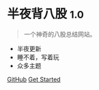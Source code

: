 

# 半夜背八股 <small>1.0</small>

> 一个神奇的八股总结网站。

- 半夜更新
- 睡不着，写着玩
- 众多主题

[GitHub](https://github.com/Caesar2333/docsifyTest)
[Get Started](数据结构和算法/leecode常用api总结.md)